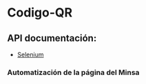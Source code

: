 # Codigo-QR
## API documentación:
* [Selenium](https://github.com/SeleniumHQ/selenium)
<h3>Automatización de la página del Minsa</h3>
